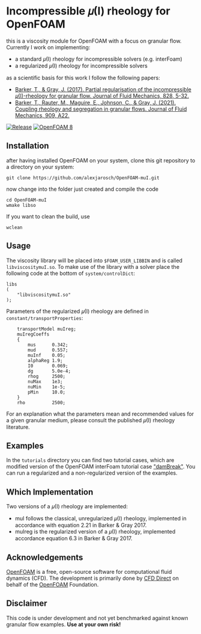 # Incompressible 𝜇(I) rheology for OpenFOAM

this is a viscosity module for OpenFOAM with a focus on granular flow.
Currently I work on implementing:

* a standard 𝜇(I) rheology for incompressible solvers (e.g. interFoam)
* a regularized 𝜇(I) rheology for incompressible solvers

as a scientific basis for this work I follow the following papers:

* [Barker, T., & Gray, J. (2017). Partial regularisation of the incompressible 𝜇(I)-rheology for granular flow. Journal of Fluid Mechanics, 828, 5-32.](https://doi.org/10.1017/jfm.2017.428)
* [Barker, T., Rauter, M., Maguire, E., Johnson, C., & Gray, J. (2021). Coupling rheology and segregation in granular flows. Journal of Fluid Mechanics, 909, A22.](https://doi.org/10.1017/jfm.2020.973)


[![Release](https://img.shields.io/badge/release-1.0-blue.svg)](https://github.com/alexjarosch/OpenFOAM-muI)
[![OpenFOAM 8](https://img.shields.io/badge/OpenFOAM-8-brightgreen.svg)](https://openfoam.org/)

## Installation

after having installed OpenFOAM on your system, clone this git repository to a directory on your system:

```
git clone https://github.com/alexjarosch/OpenFOAM-muI.git
```
now change into the folder just created and compile the code

```
cd OpenFOAM-muI
wmake libso
```
If you want to clean the build, use
```
wclean
```

## Usage

The viscosity library will be placed into `$FOAM_USER_LIBBIN` and is called `libviscositymuI.so`.
To make use of the library with a solver place the following code at the bottom of `system/controlDict`:
```
libs
(
    "libviscositymuI.so"
);
```

Parameters of the regularized 𝜇(I) rheology are defined in `constant/transportProperties`:
```
    transportModel muIreg;
    muIregCoeffs
    {
        mus      0.342;
        mud      0.557;
        muInf    0.05;
        alphaReg 1.9;
        I0       0.069;
        dg       5.0e-4;
        rhog     2500;
        nuMax    1e3;
        nuMin    1e-5;
        pMin     10.0;
    }
    rho          2500;
```

For an explanation what the parameters mean and recommended values for a given granular medium, please consult the published 𝜇(I) rheology literature.

## Examples

In the `tutorials` directory you can find two tutorial cases, which are modified version of the OpenFOAM interFoam tutorial case ["damBreak"](https://github.com/OpenFOAM/OpenFOAM-8/tree/master/tutorials/multiphase/interFoam/laminar/damBreak/damBreak). You can run a regularized and a non-regularized version of the examples.

## Which Implementation

Two versions of a 𝜇(I) rheology are implemented:
* muI follows the classical, unregularized 𝜇(I) rheology, implemented in accordance with equation 2.21 in Barker & Gray 2017.
* muIreg is the regularized version of a 𝜇(I) rheology, implemented accordance equation 6.3 in Barker & Gray 2017.

## Acknowledgements

[OpenFOAM](https://github.com/OpenFOAM/) is a free, open-source software for computational fluid dynamics (CFD). The development is primarily done by [CFD Direct](https://cfd.direct/) on behalf of the [OpenFOAM](https://openfoam.org/) Foundation.

## Disclaimer

This code is under development and not yet benchmarked against known granular flow examples. **Use at your own risk!**
